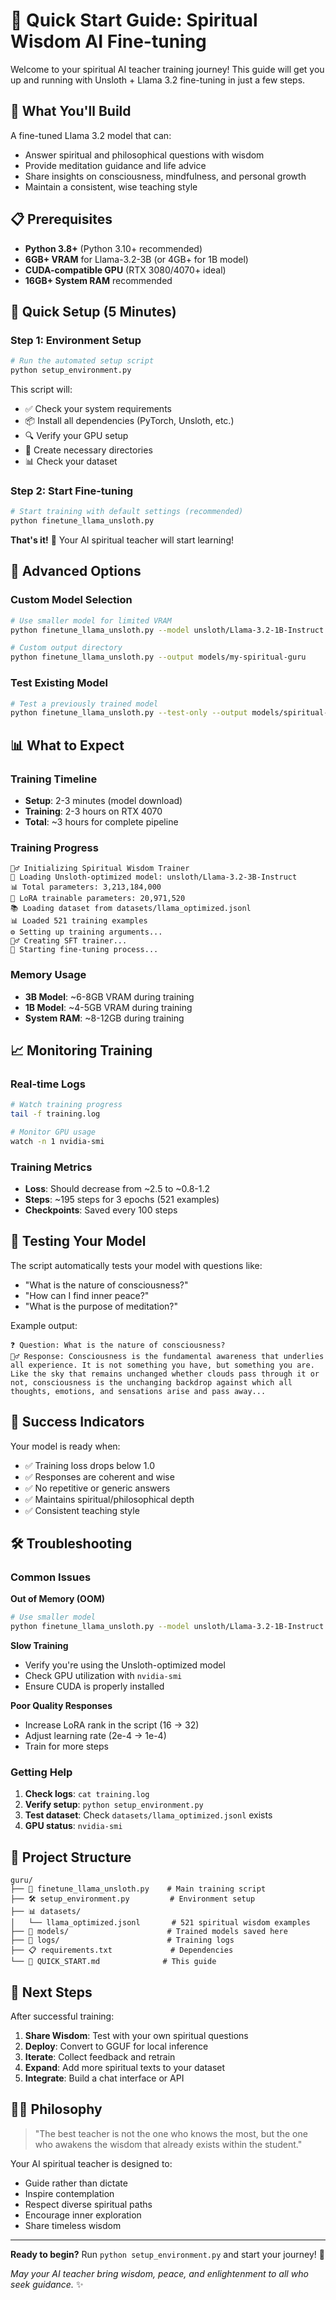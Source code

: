 # 🚀 Quick Start Guide: Spiritual Wisdom AI Fine-tuning

Welcome to your spiritual AI teacher training journey! This guide will get you up and running with Unsloth + Llama 3.2 fine-tuning in just a few steps.

## 🎯 What You'll Build

A fine-tuned Llama 3.2 model that can:
- Answer spiritual and philosophical questions with wisdom
- Provide meditation guidance and life advice
- Share insights on consciousness, mindfulness, and personal growth
- Maintain a consistent, wise teaching style

## 📋 Prerequisites

- **Python 3.8+** (Python 3.10+ recommended)
- **6GB+ VRAM** for Llama-3.2-3B (or 4GB+ for 1B model)
- **CUDA-compatible GPU** (RTX 3080/4070+ ideal)
- **16GB+ System RAM** recommended

## 🚀 Quick Setup (5 Minutes)

### Step 1: Environment Setup
```bash
# Run the automated setup script
python setup_environment.py
```

This script will:
- ✅ Check your system requirements
- 📦 Install all dependencies (PyTorch, Unsloth, etc.)
- 🔍 Verify your GPU setup
- 📁 Create necessary directories
- 📊 Check your dataset

### Step 2: Start Fine-tuning
```bash
# Start training with default settings (recommended)
python finetune_llama_unsloth.py
```

**That's it!** 🎉 Your AI spiritual teacher will start learning!

## 🔧 Advanced Options

### Custom Model Selection
```bash
# Use smaller model for limited VRAM
python finetune_llama_unsloth.py --model unsloth/Llama-3.2-1B-Instruct

# Custom output directory
python finetune_llama_unsloth.py --output models/my-spiritual-guru
```

### Test Existing Model
```bash
# Test a previously trained model
python finetune_llama_unsloth.py --test-only --output models/spiritual-wisdom-llama
```

## 📊 What to Expect

### Training Timeline
- **Setup**: 2-3 minutes (model download)
- **Training**: 2-3 hours on RTX 4070
- **Total**: ~3 hours for complete pipeline

### Training Progress
```
🧘‍♂️ Initializing Spiritual Wisdom Trainer
🚀 Loading Unsloth-optimized model: unsloth/Llama-3.2-3B-Instruct
📊 Total parameters: 3,213,184,000
🎯 LoRA trainable parameters: 20,971,520
📚 Loading dataset from datasets/llama_optimized.jsonl
📊 Loaded 521 training examples
⚙️ Setting up training arguments...
🏋️‍♂️ Creating SFT trainer...
🚀 Starting fine-tuning process...
```

### Memory Usage
- **3B Model**: ~6-8GB VRAM during training
- **1B Model**: ~4-5GB VRAM during training
- **System RAM**: ~8-12GB during training

## 📈 Monitoring Training

### Real-time Logs
```bash
# Watch training progress
tail -f training.log

# Monitor GPU usage
watch -n 1 nvidia-smi
```

### Training Metrics
- **Loss**: Should decrease from ~2.5 to ~0.8-1.2
- **Steps**: ~195 steps for 3 epochs (521 examples)
- **Checkpoints**: Saved every 100 steps

## 🧪 Testing Your Model

The script automatically tests your model with questions like:
- "What is the nature of consciousness?"
- "How can I find inner peace?"
- "What is the purpose of meditation?"

Example output:
```
❓ Question: What is the nature of consciousness?
🧘‍♂️ Response: Consciousness is the fundamental awareness that underlies all experience. It is not something you have, but something you are. Like the sky that remains unchanged whether clouds pass through it or not, consciousness is the unchanging backdrop against which all thoughts, emotions, and sensations arise and pass away...
```

## 🎯 Success Indicators

Your model is ready when:
- ✅ Training loss drops below 1.0
- ✅ Responses are coherent and wise
- ✅ No repetitive or generic answers
- ✅ Maintains spiritual/philosophical depth
- ✅ Consistent teaching style

## 🛠️ Troubleshooting

### Common Issues

**Out of Memory (OOM)**
```bash
# Use smaller model
python finetune_llama_unsloth.py --model unsloth/Llama-3.2-1B-Instruct
```

**Slow Training**
- Verify you're using the Unsloth-optimized model
- Check GPU utilization with `nvidia-smi`
- Ensure CUDA is properly installed

**Poor Quality Responses**
- Increase LoRA rank in the script (16 → 32)
- Adjust learning rate (2e-4 → 1e-4)
- Train for more steps

### Getting Help

1. **Check logs**: `cat training.log`
2. **Verify setup**: `python setup_environment.py`
3. **Test dataset**: Check `datasets/llama_optimized.jsonl` exists
4. **GPU status**: `nvidia-smi`

## 📁 Project Structure

```
guru/
├── 🚀 finetune_llama_unsloth.py    # Main training script
├── 🛠️ setup_environment.py         # Environment setup
├── 📊 datasets/
│   └── llama_optimized.jsonl       # 521 spiritual wisdom examples
├── 🤖 models/                      # Trained models saved here
├── 📝 logs/                        # Training logs
├── 📋 requirements.txt             # Dependencies
└── 📖 QUICK_START.md              # This guide
```

## 🎉 Next Steps

After successful training:

1. **Share Wisdom**: Test with your own spiritual questions
2. **Deploy**: Convert to GGUF for local inference
3. **Iterate**: Collect feedback and retrain
4. **Expand**: Add more spiritual texts to your dataset
5. **Integrate**: Build a chat interface or API

## 🧘‍♂️ Philosophy

> "The best teacher is not the one who knows the most, but the one who awakens the wisdom that already exists within the student."

Your AI spiritual teacher is designed to:
- Guide rather than dictate
- Inspire contemplation
- Respect diverse spiritual paths
- Encourage inner exploration
- Share timeless wisdom

---

**Ready to begin?** Run `python setup_environment.py` and start your journey! 🌟

*May your AI teacher bring wisdom, peace, and enlightenment to all who seek guidance.* ✨ 